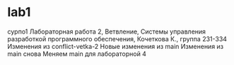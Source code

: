 # lab1
сурпо1
Лабораторная работа 2, Ветвление, Системы управления разработкой программного обеспечения, Кочеткова К., группа 231-334
Изменения из conflict-vetka-2
Новые изменения из main
Изменения из main снова
Меняем main для лабораторной 4